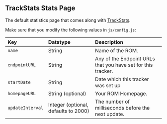 TrackStats Stats Page
---

The default statistics page that comes along with [TrackStats](https://trackstats.space).

Make sure that you modify the following values in `js/config.js`:

| Key   |  Datatype  |  Description |
|:------ |:--------------------------|:------|
| `name` | String |  Name of the ROM. |
| `endpointURL` | String |  Any of the Endpoint URLs that you have set for this tracker. |
| `startDate` | String |  Date which this tracker was set up |
| `homepageURL` | String (optional) |  Your ROM Homepage. |
| `updateInterval` | Integer (optional, defaults to 2000) |  The number of milliseconds before the next update. |